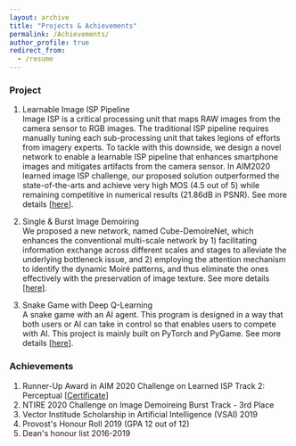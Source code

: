 ```yaml
---
layout: archive
title: "Projects & Achievements"
permalink: /Achievements/
author_profile: true
redirect_from:
  - /resume
---
```


### Project
1. Learnable Image ISP Pipeline  
   Image ISP is a critical processing unit that maps RAW images from the camera sensor to RGB images. The traditional ISP pipeline requires manually tuning each sub-processing unit that takes legions of efforts from imagery experts. To tackle with this downside, we design a novel network to enable a learnable ISP pipeline that enhances smartphone images and mitigates artifacts from the camera sensor. In AIM2020 learned image ISP challenge, our proposed solution outperformed the state-of-the-arts and achieve very high MOS (4.5 out of 5) while remaining competitive in numerical results (21.86dB in PSNR). See more details [[here](https://github.com/Charlie0215/AWNet-Attentive-Wavelet-Network-for-Image-ISP.git)].

2. Single & Burst Image Demoiring  
   We proposed a new network, named Cube-DemoireNet, which enhances the conventional multi-scale network by 1) facilitating information exchange across different scales and stages to alleviate the underlying bottleneck issue, and 2) employing the attention mechanism to identify the dynamic Moiré patterns, and thus eliminate the ones effectively with the preservation of image texture. See more details [[here](https://uploads-ssl.webflow.com/5ea098c247dfb15f9dc6ed6f/5ea63a4349d1a79e5d1860a6_NTIRE2020_demoireing.pdf)].

3. Snake Game with Deep Q-Learning  
   A snake game with an AI agent. This program is designed in a way that both users or AI can take in control so that enables users to compete with AI. This project is mainly built on PyTorch and PyGame. See more details [[here](https://github.com/Charlie0215/deep-q-snake-pytorch.git)].

### Achievements
1. Runner-Up Award in AIM 2020 Challenge on Learned ISP Track 2: Perceptual [[Certificate](https://charlie0215.github.io/files/AIM2020awards_certificates-pages-4.pdf)]
2. NTIRE 2020 Challenge on Image Demoireing Burst Track - 3rd Place
3. Vector Institude Scholarship in Artificial Intelligence (VSAI) 2019
4. Provost's Honour Roll 2019 (GPA 12 out of 12)
5. Dean's honour list 2016-2019